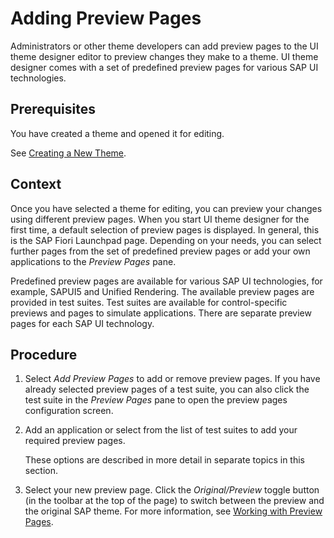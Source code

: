 <!-- loio8af60d39007a4847919f8dcbbb7a7b16 -->

# Adding Preview Pages

Administrators or other theme developers can add preview pages to the UI theme designer editor to preview changes they make to a theme. UI theme designer comes with a set of predefined preview pages for various SAP UI technologies.



<a name="loio8af60d39007a4847919f8dcbbb7a7b16__prereq_jkz_pnr_y3b"/>

## Prerequisites

You have created a theme and opened it for editing.

See [Creating a New Theme](creating-a-new-theme-72c730b.md).



<a name="loio8af60d39007a4847919f8dcbbb7a7b16__context_kkz_pnr_y3b"/>

## Context

Once you have selected a theme for editing, you can preview your changes using different preview pages. When you start UI theme designer for the first time, a default selection of preview pages is displayed. In general, this is the SAP Fiori Launchpad page. Depending on your needs, you can select further pages from the set of predefined preview pages or add your own applications to the *Preview Pages* pane.

Predefined preview pages are available for various SAP UI technologies, for example, SAPUI5 and Unified Rendering. The available preview pages are provided in test suites. Test suites are available for control-specific previews and pages to simulate applications. There are separate preview pages for each SAP UI technology.



<a name="loio8af60d39007a4847919f8dcbbb7a7b16__steps_lkz_pnr_y3b"/>

## Procedure

1.  Select *Add Preview Pages* to add or remove preview pages. If you have already selected preview pages of a test suite, you can also click the test suite in the *Preview Pages* pane to open the preview pages configuration screen.

2.  Add an application or select from the list of test suites to add your required preview pages.

    These options are described in more detail in separate topics in this section.

3.  Select your new preview page. Click the *Original/Preview* toggle button \(in the toolbar at the top of the page\) to switch between the preview and the original SAP theme. For more information, see [Working with Preview Pages](working-with-preview-pages-8988483.md).


